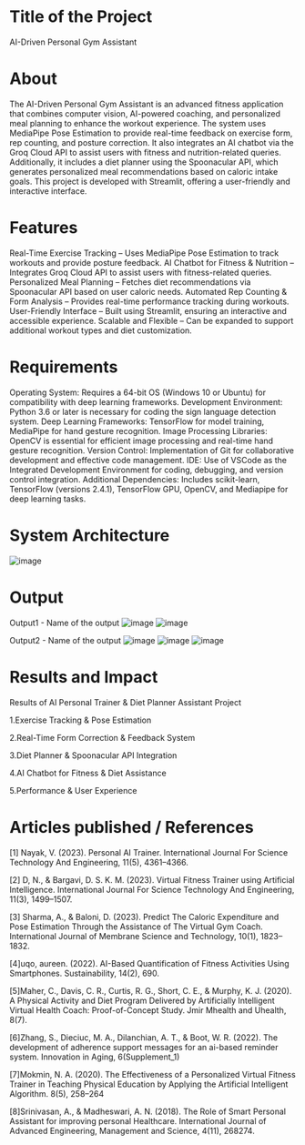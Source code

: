 # Title of the Project
AI-Driven Personal Gym Assistant
# About
The AI-Driven Personal Gym Assistant is an advanced fitness application that combines computer vision, AI-powered coaching, and personalized meal planning to enhance the workout experience. The system uses MediaPipe Pose Estimation to provide real-time feedback on exercise form, rep counting, and posture correction. It also integrates an AI chatbot via the Groq Cloud API to assist users with fitness and nutrition-related queries. Additionally, it includes a diet planner using the Spoonacular API, which generates personalized meal recommendations based on caloric intake goals. This project is developed with Streamlit, offering a user-friendly and interactive interface.

# Features
Real-Time Exercise Tracking – Uses MediaPipe Pose Estimation to track workouts and provide posture feedback. AI Chatbot for Fitness & Nutrition – Integrates Groq Cloud API to assist users with fitness-related queries. Personalized Meal Planning – Fetches diet recommendations via Spoonacular API based on user caloric needs. Automated Rep Counting & Form Analysis – Provides real-time performance tracking during workouts. User-Friendly Interface – Built using Streamlit, ensuring an interactive and accessible experience. Scalable and Flexible – Can be expanded to support additional workout types and diet customization.

# Requirements
Operating System: Requires a 64-bit OS (Windows 10 or Ubuntu) for compatibility with deep learning frameworks.
Development Environment: Python 3.6 or later is necessary for coding the sign language detection system.
Deep Learning Frameworks: TensorFlow for model training, MediaPipe for hand gesture recognition.
Image Processing Libraries: OpenCV is essential for efficient image processing and real-time hand gesture recognition.
Version Control: Implementation of Git for collaborative development and effective code management.
IDE: Use of VSCode as the Integrated Development Environment for coding, debugging, and version control integration.
Additional Dependencies: Includes scikit-learn, TensorFlow (versions 2.4.1), TensorFlow GPU, OpenCV, and Mediapipe for deep learning tasks.
# System Architecture
![image](https://github.com/user-attachments/assets/8ecf999f-5173-48ae-8b26-7bafe9c4da94)


#   Output
Output1 - Name of the output
![image](https://github.com/user-attachments/assets/df71532f-1489-48bf-aa51-af13e6ed6fae)
![image](https://github.com/user-attachments/assets/fb7795cf-e502-4bbd-ad5f-1bc923a05d6b)


Output2 - Name of the output
![image](https://github.com/user-attachments/assets/a808de80-73bc-409b-bd9b-a993e91e6a5b)
![image](https://github.com/user-attachments/assets/f9ce5739-5de3-49cd-85af-ee358cd80a95)
![image](https://github.com/user-attachments/assets/51727082-8c90-435e-8245-0aefd720d4d1)

# Results and Impact
Results of AI Personal Trainer & Diet Planner Assistant Project

1.Exercise Tracking & Pose Estimation

2.Real-Time Form Correction & Feedback System

3.Diet Planner & Spoonacular API Integration

4.AI Chatbot for Fitness & Diet Assistance

5.Performance & User Experience

# Articles published / References
[1] Nayak, V. (2023). Personal AI Trainer. International Journal For Science Technology And Engineering, 11(5), 4361–4366.

[2] D, N., & Bargavi, D. S. K. M. (2023). Virtual Fitness Trainer using Artificial Intelligence. International Journal For Science Technology And Engineering, 11(3), 1499–1507.

[3] Sharma, A., & Baloni, D. (2023). Predict The Caloric Expenditure and Pose Estimation Through the Assistance of The Virtual Gym Coach. International Journal of Membrane Science and Technology, 10(1), 1823–1832.

[4]uqo, aureen. (2022). AI-Based Quantification of Fitness Activities Using Smartphones. Sustainability, 14(2), 690.

[5]Maher, C., Davis, C. R., Curtis, R. G., Short, C. E., & Murphy, K. J. (2020). A Physical Activity and Diet Program Delivered by Artificially Intelligent Virtual Health Coach: Proof-of-Concept Study. Jmir Mhealth and Uhealth, 8(7).

[6]Zhang, S., Dieciuc, M. A., Dilanchian, A. T., & Boot, W. R. (2022). The development of adherence support messages for an ai-based reminder system. Innovation in Aging, 6(Supplement_1)

[7]Mokmin, N. A. (2020). The Effectiveness of a Personalized Virtual Fitness Trainer in Teaching Physical Education by Applying the Artificial Intelligent Algorithm. 8(5), 258–264

[8]Srinivasan, A., & Madheswari, A. N. (2018). The Role of Smart Personal Assistant for improving personal Healthcare. International Journal of Advanced Engineering, Management and Science, 4(11), 268274.
